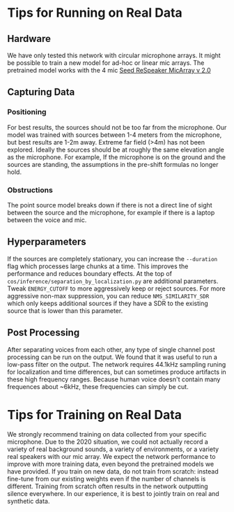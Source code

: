 # Tips for Running on Real Data

## Hardware
We have only tested this network with circular microphone arrays. It might be possible to train a new model for ad-hoc or linear mic arrays. The pretrained model works with the 4 mic [Seed ReSpeaker MicArray v 2.0](https://wiki.seeedstudio.com/ReSpeaker_Mic_Array_v2.0/)

## Capturing Data
### Positioning
For best results, the sources should not be too far from the microphone. Our model was trained with sources between 1-4 meters from the microphone, but best results are 1-2m away. Extreme far field (>4m) has not been explored. Ideally the sources should be at roughly the same elevation angle as the microphone. For example, If the microphone is on the ground and the sources are standing, the assumptions in the pre-shift formulas no longer hold.
### Obstructions
The point source model breaks down if there is not a direct line of sight between the source and the microphone, for example if there is a laptop between the voice and mic. 
## Hyperparameters
If the sources are completely stationary, you can increase the `--duration` flag which processes large chunks at a time. This improves the performance and reduces boundary effects. At the top of `cos/inference/separation_by_localization.py` are additional parameters. Tweak `ENERGY_CUTOFF` to more aggressively keep or reject sources. For more aggressive non-max suppression, you can reduce `NMS_SIMILARITY_SDR` which only keeps additional sources if they have a SDR to the existing source that is lower than this parameter. 

## Post Processing
After separating voices from each other, any type of single channel post processing can be run on the output. We found that it was useful to run a low-pass filter on the output. The network requires 44.1kHz sampling runing for localization and time differences, but can sometimes produce artifacts in these high frequency ranges. Because human voice doesn't contain many frequences about ~6kHz, these frequencies can simply be cut.

# Tips for Training on Real Data

We strongly recommend training on data collected from your specific microphone. Due to the 2020 situation, we could not actually record a variety of real background sounds, a variety of environments, or a variety real speakers with our mic array. We expect the network performance to improve with more training data, even beyond the pretrained models we have provided. If you train on new data, do not train from scratch: instead fine-tune from our existing weights even if the number of channels is different. Training from scratch often results in the network outputting silence everywhere. In our experience, it is best to jointly train on real and synthetic data. 
